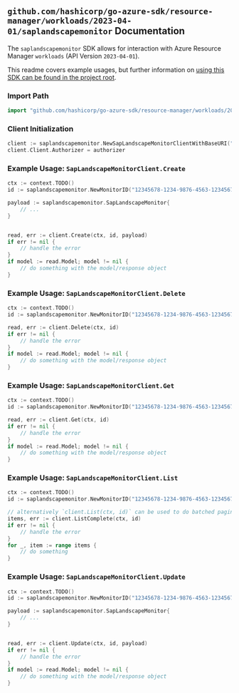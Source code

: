
## `github.com/hashicorp/go-azure-sdk/resource-manager/workloads/2023-04-01/saplandscapemonitor` Documentation

The `saplandscapemonitor` SDK allows for interaction with Azure Resource Manager `workloads` (API Version `2023-04-01`).

This readme covers example usages, but further information on [using this SDK can be found in the project root](https://github.com/hashicorp/go-azure-sdk/tree/main/docs).

### Import Path

```go
import "github.com/hashicorp/go-azure-sdk/resource-manager/workloads/2023-04-01/saplandscapemonitor"
```


### Client Initialization

```go
client := saplandscapemonitor.NewSapLandscapeMonitorClientWithBaseURI("https://management.azure.com")
client.Client.Authorizer = authorizer
```


### Example Usage: `SapLandscapeMonitorClient.Create`

```go
ctx := context.TODO()
id := saplandscapemonitor.NewMonitorID("12345678-1234-9876-4563-123456789012", "example-resource-group", "monitorValue")

payload := saplandscapemonitor.SapLandscapeMonitor{
	// ...
}


read, err := client.Create(ctx, id, payload)
if err != nil {
	// handle the error
}
if model := read.Model; model != nil {
	// do something with the model/response object
}
```


### Example Usage: `SapLandscapeMonitorClient.Delete`

```go
ctx := context.TODO()
id := saplandscapemonitor.NewMonitorID("12345678-1234-9876-4563-123456789012", "example-resource-group", "monitorValue")

read, err := client.Delete(ctx, id)
if err != nil {
	// handle the error
}
if model := read.Model; model != nil {
	// do something with the model/response object
}
```


### Example Usage: `SapLandscapeMonitorClient.Get`

```go
ctx := context.TODO()
id := saplandscapemonitor.NewMonitorID("12345678-1234-9876-4563-123456789012", "example-resource-group", "monitorValue")

read, err := client.Get(ctx, id)
if err != nil {
	// handle the error
}
if model := read.Model; model != nil {
	// do something with the model/response object
}
```


### Example Usage: `SapLandscapeMonitorClient.List`

```go
ctx := context.TODO()
id := saplandscapemonitor.NewMonitorID("12345678-1234-9876-4563-123456789012", "example-resource-group", "monitorValue")

// alternatively `client.List(ctx, id)` can be used to do batched pagination
items, err := client.ListComplete(ctx, id)
if err != nil {
	// handle the error
}
for _, item := range items {
	// do something
}
```


### Example Usage: `SapLandscapeMonitorClient.Update`

```go
ctx := context.TODO()
id := saplandscapemonitor.NewMonitorID("12345678-1234-9876-4563-123456789012", "example-resource-group", "monitorValue")

payload := saplandscapemonitor.SapLandscapeMonitor{
	// ...
}


read, err := client.Update(ctx, id, payload)
if err != nil {
	// handle the error
}
if model := read.Model; model != nil {
	// do something with the model/response object
}
```
